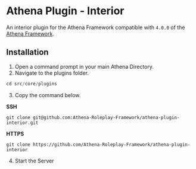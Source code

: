 # Athena Plugin - Interior

An interior plugin for the Athena Framework compatible with `4.0.0` of the [Athena Framework](https://athenaframework.com/).

## Installation

1. Open a command prompt in your main Athena Directory.
2. Navigate to the plugins folder.

```ts
cd src/core/plugins
```

3. Copy the command below.

**SSH**

```
git clone git@github.com:Athena-Roleplay-Framework/athena-plugin-interior.git
```

**HTTPS**
```
git clone https://github.com/Athena-Roleplay-Framework/athena-plugin-interior
```

4. Start the Server